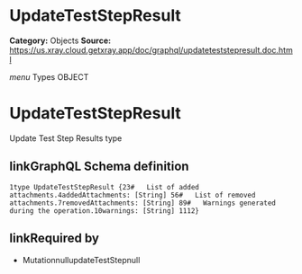 # UpdateTestStepResult

**Category:** Objects
**Source:** https://us.xray.cloud.getxray.app/doc/graphql/updateteststepresult.doc.html

*menu* Types OBJECT
 # UpdateTestStepResult
 Update Test Step Results type

## linkGraphQL Schema definition
 `1type UpdateTestStepResult {23#   List of added attachments.4addedAttachments: [String] 56#   List of removed attachments.7removedAttachments: [String] 89#   Warnings generated during the operation.10warnings: [String] 1112}`
## linkRequired by
 - MutationnullupdateTestStepnull